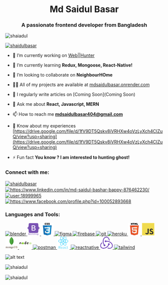 <h1 align="center">Md Saidul Basar</h1>
<h3 align="center">A passionate frontend developer from Bangladesh</h3>

<p align="left"> <img src="https://komarev.com/ghpvc/?username=shaiadul&label=Profile%20views&color=0e75b6&style=flat" alt="shaiadul" /> </p>

<p align="left"> <a href="https://twitter.com/shaidulbasar" target="blank"><img src="https://img.shields.io/twitter/follow/shaidulbasar?logo=twitter&style=for-the-badge" alt="shaidulbasar" /></a> </p>

- 🔭 I’m currently working on [Web||Hunter](https://github.com/shaiadul/Web-Hunter)

- 🌱 I’m currently learning **Redux, Mongoose, React-Native!**

- 👯 I’m looking to collaborate on **NeighbourHOme**

- 👨‍💻 All of my projects are available at [mdsaidulbasar.onrender.com](mdsaidulbasar.onrender.com)

- 📝 I regularly write articles on [Coming Soon](Coming Soon)

- 💬 Ask me about **React, Javascript, MERN**

- 📫 How to reach me **mdsaidulbasar404@gmail.com**

- 📄 Know about my experiences [https://drive.google.com/file/d/1fV9DT5Qskv8iVRHXw4oVzLyXch4CIZuQ/view?usp=sharing](https://drive.google.com/file/d/1fV9DT5Qskv8iVRHXw4oVzLyXch4CIZuQ/view?usp=sharing)

- ⚡ Fun fact **You know ? I am interested to hunting ghost!**

<h3 align="left">Connect with me:</h3>
<p align="left">
<a href="https://twitter.com/shaidulbasar" target="blank"><img align="center" src="https://raw.githubusercontent.com/rahuldkjain/github-profile-readme-generator/master/src/images/icons/Social/twitter.svg" alt="shaidulbasar" height="30" width="40" /></a>
<a href="https://linkedin.com/in/https://www.linkedin.com/in/md-saidul-bashar-bappy-876462230/" target="blank"><img align="center" src="https://raw.githubusercontent.com/rahuldkjain/github-profile-readme-generator/master/src/images/icons/Social/linked-in-alt.svg" alt="https://www.linkedin.com/in/md-saidul-bashar-bappy-876462230/" height="30" width="40" /></a>
<a href="https://stackoverflow.com/users/user:18999965" target="blank"><img align="center" src="https://raw.githubusercontent.com/rahuldkjain/github-profile-readme-generator/master/src/images/icons/Social/stack-overflow.svg" alt="user:18999965" height="30" width="40" /></a>
<a href="https://fb.com/https://www.facebook.com/profile.php?id=100052893668" target="blank"><img align="center" src="https://raw.githubusercontent.com/rahuldkjain/github-profile-readme-generator/master/src/images/icons/Social/facebook.svg" alt="https://www.facebook.com/profile.php?id=100052893668" height="30" width="40" /></a>
</p>

<h3 align="left">Languages and Tools:</h3>
<p align="left"> <a href="https://www.blender.org/" target="_blank" rel="noreferrer"> <img src="https://download.blender.org/branding/community/blender_community_badge_white.svg" alt="blender" width="40" height="40"/> </a> <a href="https://getbootstrap.com" target="_blank" rel="noreferrer"> <img src="https://raw.githubusercontent.com/devicons/devicon/master/icons/bootstrap/bootstrap-plain-wordmark.svg" alt="bootstrap" width="40" height="40"/> </a> <a href="https://www.w3schools.com/css/" target="_blank" rel="noreferrer"> <img src="https://raw.githubusercontent.com/devicons/devicon/master/icons/css3/css3-original-wordmark.svg" alt="css3" width="40" height="40"/> </a>  <a href="https://www.figma.com/" target="_blank" rel="noreferrer"> <img src="https://www.vectorlogo.zone/logos/figma/figma-icon.svg" alt="figma" width="40" height="40"/> </a> <a href="https://firebase.google.com/" target="_blank" rel="noreferrer"> <img src="https://www.vectorlogo.zone/logos/firebase/firebase-icon.svg" alt="firebase" width="40" height="40"/> </a> <a href="https://git-scm.com/" target="_blank" rel="noreferrer"> <img src="https://www.vectorlogo.zone/logos/git-scm/git-scm-icon.svg" alt="git" width="40" height="40"/> </a> <a href="https://heroku.com" target="_blank" rel="noreferrer"> <img src="https://www.vectorlogo.zone/logos/heroku/heroku-icon.svg" alt="heroku" width="40" height="40"/> </a> <a href="https://www.w3.org/html/" target="_blank" rel="noreferrer"> <img src="https://raw.githubusercontent.com/devicons/devicon/master/icons/html5/html5-original-wordmark.svg" alt="html5" width="40" height="40"/> </a> <a href="https://developer.mozilla.org/en-US/docs/Web/JavaScript" target="_blank" rel="noreferrer"> <img src="https://raw.githubusercontent.com/devicons/devicon/master/icons/javascript/javascript-original.svg" alt="javascript" width="40" height="40"/> </a> <a href="https://www.mongodb.com/" target="_blank" rel="noreferrer"> <img src="https://raw.githubusercontent.com/devicons/devicon/master/icons/mongodb/mongodb-original-wordmark.svg" alt="mongodb" width="40" height="40"/> </a> <a href="https://nodejs.org" target="_blank" rel="noreferrer"> <img src="https://raw.githubusercontent.com/devicons/devicon/master/icons/nodejs/nodejs-original-wordmark.svg" alt="nodejs" width="40" height="40"/> </a> <a href="https://postman.com" target="_blank" rel="noreferrer"> <img src="https://www.vectorlogo.zone/logos/getpostman/getpostman-icon.svg" alt="postman" width="40" height="40"/> </a> <a href="https://reactjs.org/" target="_blank" rel="noreferrer"> <img src="https://raw.githubusercontent.com/devicons/devicon/master/icons/react/react-original-wordmark.svg" alt="react" width="40" height="40"/> </a> <a href="https://reactnative.dev/" target="_blank" rel="noreferrer"> <img src="https://reactnative.dev/img/header_logo.svg" alt="reactnative" width="40" height="40"/> </a> <a href="https://redux.js.org" target="_blank" rel="noreferrer"> <img src="https://raw.githubusercontent.com/devicons/devicon/master/icons/redux/redux-original.svg" alt="redux" width="40" height="40"/> </a> <a href="https://tailwindcss.com/" target="_blank" rel="noreferrer"> <img src="https://www.vectorlogo.zone/logos/tailwindcss/tailwindcss-icon.svg" alt="tailwind" width="40" height="40"/> </a> </p>

![alt text](https://media-exp1.licdn.com/dms/image/C5616AQE83e9tIn1OCA/profile-displaybackgroundimage-shrink_200_800/0/1662834730037?e=1668038400&v=beta&t=JeS9dHf6fmKNSHKSx1AA2vTFEEc03RNOvso7l95QWmY)

<p><img align="center" src="https://github-readme-stats.vercel.app/api/top-langs?username=shaiadul&show_icons=true&locale=en&layout=compact" alt="shaiadul" /></p>

<p><img align="center" src="https://github-readme-streak-stats.herokuapp.com/?user=shaiadul&" alt="shaiadul" /></p>

